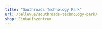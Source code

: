 ```yaml
---
title: "Southroads Technology Park"
url: /bellevue/southroads-technology-park/
shop: Einkaufszentrum
---
```

